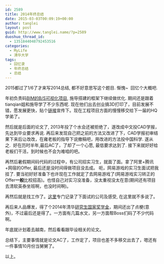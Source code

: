 ```yaml
---
id: 2589
title: 2014年终总结
date: 2015-03-03T00:09:19+00:00
author: tanglei
layout: post
guid: http://www.tanglei.name/?p=2589
duoshuo_thread_id:
  - 1351844048792453516
categories:
  - MyLife
  - 清华大学
tags:
  - 回忆录
  - 年终总结
  - 总结
---
```

2015都过了1/6了才来写2014总结, 都不好意思写这个题目. 惭愧~  回忆个大概吧.

年初负责码[BIM的B/S可视化项目](http://nebula.gems8.com/home/bimembedsample), 施导搭建的框架下继续做优化. 期间还是跟着tianqian姐和施导学了不少东西呢. 现在他们出去创业搞3D打印了，目前发展不错，愿发展更快，贴个[链接](http://cybo3d.com/)宣传下。现在工程项目方面的慢慢移交给下一届的HQ学弟了。

然后就是后面的论文了, 2013年投了个水会还被拒绝了，遂改成中文投CAD学报，先达到毕业要求再说. 再后来发现自己把之前的方法又改进了下，CAD学报初审结果下来后让改改，在雍老板的指导下说撤稿吧，用改进的方法投中国科学. 遂从之.  好在历时半年,最后AC了，了却了一个心愿, 最低要求达到了. 接下来就好好给老板们干活，到时候也不会为难咱的吧。

再然后暑假期间码代码的过程中，有公司招实习生，就面了面。拿了阿里+腾讯+网宿的Offer, 最后还是没时间得做项目没去成。 呃，网易游戏的实习生面试把我挂了. 要当初好好准备下也许现在工作就定了去网易游戏了(网易游戏实习转正的Offer**一般**比校招高)。也怪自己对实习没准备，没太重视没太在意(期间还有项目去清软英泰坐班啊，也没时间啊)。

再然后就是找工作了。[这里](http://www.tanglei.name/the-first-accepted-offer-in-life/)专门记录了下面试的公司及感受, 在这里就不多说了。

再后来人品爆发，得了个2014年清华[研究生国家奖学金](http://yjsy.cic.tsinghua.edu.cn/download.jsp?attachSeq=6570)，期间还出了点梗(意外)，不过最后还是得了。一方面有几篇水文，另一方面帮Boss们码了不少代码啊。

年底就计划着去越南，然后看看跟毕设相关的论文。

总结下，主要事情就是论文AC了，工作定了，项目也差不多移交出去了，嗯还有一件事情10月份当舅舅了。

以上。
